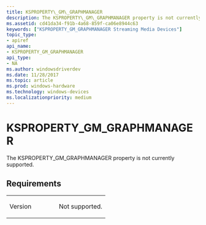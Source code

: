 ```yaml
---
title: KSPROPERTY\_GM\_GRAPHMANAGER
description: The KSPROPERTY\_GM\_GRAPHMANAGER property is not currently supported.
ms.assetid: cd41da34-f91b-4a68-859f-ca06e8944c63
keywords: ["KSPROPERTY_GM_GRAPHMANAGER Streaming Media Devices"]
topic_type:
- apiref
api_name:
- KSPROPERTY_GM_GRAPHMANAGER
api_type:
- NA
ms.author: windowsdriverdev
ms.date: 11/28/2017
ms.topic: article
ms.prod: windows-hardware
ms.technology: windows-devices
ms.localizationpriority: medium
---
```


# KSPROPERTY\_GM\_GRAPHMANAGER


The KSPROPERTY\_GM\_GRAPHMANAGER property is not currently supported.

Requirements
------------

<table>
<colgroup>
<col width="50%" />
<col width="50%" />
</colgroup>
<tbody>
<tr class="odd">
<td><p>Version</p></td>
<td><p>Not supported.</p></td>
</tr>
</tbody>
</table>

 

 





